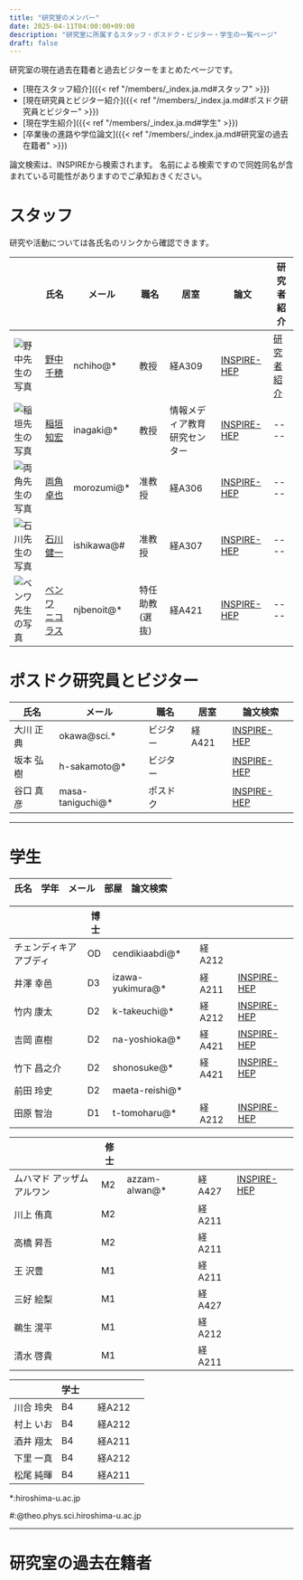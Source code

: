 ```yaml
---
title: "研究室のメンバー"
date: 2025-04-11T04:00:00+09:00
description: "研究室に所属するスタッフ・ポスドク・ビジター・学生の一覧ページ"
draft: false
---
```


研究室の現在過去在籍者と過去ビジターをまとめたページです。

* [現在スタッフ紹介]({{< ref "/members/_index.ja.md#スタッフ" >}})
* [現在研究員とビジター紹介]({{< ref "/members/_index.ja.md#ポスドク研究員とビジター" >}})
* [現在学生紹介]({{< ref "/members/_index.ja.md#学生" >}})
* [卒業後の進路や学位論文]({{< ref "/members/_index.ja.md#研究室の過去在籍者" >}})

論文検索は、INSPIREから検索されます。
名前による検索ですので同姓同名が含まれている可能性がありますのでご承知おきください。

# スタッフ
研究や活動については各氏名のリンクから確認できます。

| | 氏名 | メール | 職名 | 居室 | 論文 | 研究者紹介 |
| ---- | ---- | ---- | ---- | ---- | ---- | ---- |
| ![野中先生の写真](imgs/staff/nonaka_atarashi.jpg "memberimg")   | [野中 千穂](https://seeds.office.hiroshima-u.ac.jp/profile/ja.d02aa0cf7fd0bf59520e17560c007669.html)  | nchiho@* | 教授 | 経A309 | [INSPIRE-HEP](https://inspirehep.net/search?p=a+chiho+nonaka) | [研究者紹介](https://archive2.hiroshima-u.ac.jp/nyushi/nanigamanaberuka2025/#page=11) |
| ![稲垣先生の写真](imgs/staff/inagaki_atarashi.jpg "memberimg")  | [稲垣 知宏](https://home.hiroshima-u.ac.jp/inagaki/) | inagaki@*    | 教授    | 情報メディア教育研究センター | [INSPIRE-HEP](https://inspirehep.net/search?p=a+tomohiro+inagaki) | ---- |
| ![両角先生の写真](imgs/staff/morozumi_atarashi.jpg "memberimg") | [両角 卓也](members/staff/morozumi)  | morozumi@*   | 准教授 | 経A306 | [INSPIRE-HEP](https://inspirehep.net/search?p=a+t.+morozumi) | ---- |
| ![石川先生の写真](imgs/staff/ishikawa_20210104.jpg "memberimg") | [石川 健一](http://theo.phys.sci.hiroshima-u.ac.jp/~ishikawa/)  | ishikawa@#   | 准教授 | 経A307 | [INSPIRE-HEP](https://inspirehep.net/search?p=a+k.+i.+ishikawa) | ---- |
| ![ベンワ先生の写真](imgs/staff/Nicholas_picture.jpg "memberimg") | [ベンワ ニコラス](https://home.hiroshima-u.ac.jp/njbenoit/) | njbenoit@*  | 特任助教(選抜) | 経A421 | [INSPIRE-HEP](https://inspirehep.net/authors/2052008) | ---- |

#  ポスドク研究員とビジター
| 氏名        | メール         | 職名                 | 居室 | 論文検索  |
|-------------|---------------|----------|------|---------------------|
| 大川 正典   | okawa@sci.*   | ビジター | 経A421 | [INSPIRE-HEP](https://inspirehep.net/search?p=a+m.+okawa)  |
| 坂本 弘樹   | h-sakamoto@*  | ビジター |        | [INSPIRE-HEP](https://inspirehep.net/search?p=a+H.Sakamoto.4) |
| 谷口 真彦   | masa-taniguchi@* | ポスドク |     | [INSPIRE-HEP](https://inspirehep.net/literature?sort=mostrecent&size=25&page=1&q=aff%20hiroshima%20u.%20and%20a%20Masahiko%20Taniguchi)  |

---

# 学生
| 氏名                             | 学年 | メール           | 部屋 | 論文検索                                                              |
|----------------------------------|------|-------------|--------------|-----------------------------------------------------------------------|

|                                  | 博士 |             |              |                                                                          |
|----------------------------------|------|-------------|------------------|-----------------------------------------------------------------------|
| チェンディキア アブディ          | OD   | cendikiaabdi@*   | 経A212 |                                                                       |
| 井澤 幸邑                        | D3   | izawa-yukimura@* | 経A211 | [INSPIRE-HEP](https://inspirehep.net/literature?sort=mostrecent&size=25&page=1&q=aff%20hiroshima%20u.%20and%20a%20Yukimura%20Izawa)  |
| 竹内 康太                        | D2   | k-takeuchi@*     | 経A212 | [INSPIRE-HEP](https://inspirehep.net/literature?sort=mostrecent&size=25&page=1&q=f%20a%20Kota%20Takeuchi%20and%20aff%20%20Hiroshima%20U.) |
| 吉岡 直樹                        | D2   | na-yoshioka@*    | 経A421 | [INSPIRE-HEP](https://inspirehep.net/literature?sort=mostrecent&size=25&page=1&q=a%20naoki%20yoshioka%20and%20r%20HUPD-%2A) |
| 竹下 昌之介                      | D2   | shonosuke@*      | 経A421 | [INSPIRE-HEP](https://inspirehep.net/literature?sort=mostrecent&size=25&page=1&q=shonosuke%20takeshita) |
| 前田 玲史                        | D2   | maeta-reishi@*   |        |                                                                       |
| 田原 智治                        | D1   | t-tomoharu@*     | 経A212 | [INSPIRE-HEP](https://inspirehep.net/literature?sort=mostrecent&size=25&page=1&q=a%20tomoharu%20tahara%20and%20r%20HUPD-%2A) |


|                                  | 修士 |             |                |                                                                       |
|----------------------------------|------|-------------|----------------|-----------------------------------------------------------------------|
| ムハマド アッザム アルワン       | M2   | azzam-alwan@* | 経A427 | [INSPIRE-HEP](https://inspirehep.net/literature?sort=mostrecent&size=25&page=1&q=a%20Muhammad%20Azzam%20Alwan) |
| 川上 侑真                        | M2   |             | 経A211 |                                                                       |
| 高橋 昇吾                        | M2   |             | 経A211 |                                                                       |
| 王 沢豊                          | M1   |             | 経A211 |                                                                       |
| 三好 絵梨                        | M1   |             | 経A427 |                                                                       |
| 鵜生 滉平                        | M1   |             | 経A212 |                                                                       |
| 清水 啓貴                        | M1   |             | 経A211 |                                                                       |

|                                  | 学士 |             |                |                                                                       |
|----------------------------------|------|-------------|----------------|-----------------------------------------------------------------------|
| 川合 玲央                        | B4   |             | 経A212 |                                                                       |
| 村上 いお                        | B4   |             | 経A212 |                                                                       |
| 酒井 翔太                        | B4   |             | 経A211 |                                                                       |
| 下里 一真                        | B4   |             | 経A212 |                                                                       |
| 松尾 純暉                        | B4   |             | 経A211 |                                                                       |


*:hiroshima-u.ac.jp

#:@theo.phys.sci.hiroshima-u.ac.jp

---

# 研究室の過去在籍者
